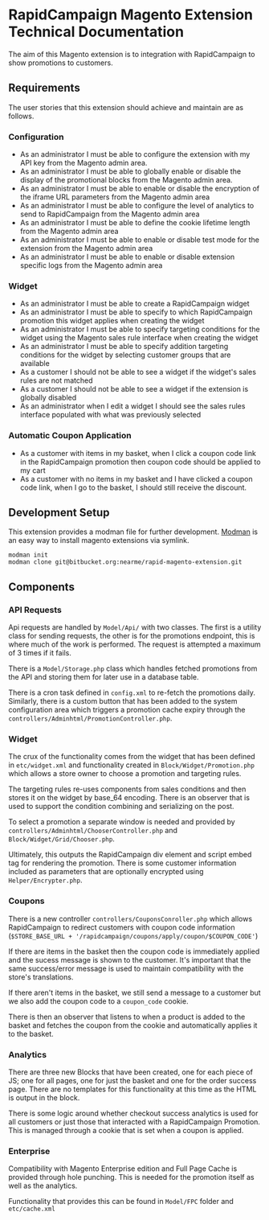 # RapidCampaign Magento Extension Technical Documentation

The aim of this Magento extension is to integration with RapidCampaign to show promotions to customers.


## Requirements

The user stories that this extension should achieve and maintain are as follows.

### Configuration

- As an administrator I must be able to configure the extension with my API key from the Magento admin area. 
- As an administrator I must be able to globally enable or disable the display of the promotional blocks from the Magento admin area.
- As an administrator I must be able to enable or disable the encryption of the iframe URL parameters from the Magento admin area
- As an administrator I must be able to configure the level of analytics to send to RapidCampaign from the Magento admin area
- As an administrator I must be able to define the cookie lifetime length from the Magento admin area
- As an administrator I must be able to enable or disable test mode for the extension from the Magento admin area
- As an administrator I must be able to enable or disable extension specific logs from the  Magento admin area

### Widget
- As an administrator I must be able to create a RapidCampaign widget
- As an administrator I must be able to specify to which RapidCampaign promotion this widget applies when creating the widget
- As an administrator I must be able to specify targeting conditions for the widget using the Magento sales rule interface when creating the widget
- As an administrator I must be able to specify addition targeting conditions for the widget by selecting customer groups that are available
- As a customer I should not be able to see a widget if the widget's sales rules are not matched
- As a customer I should not be able to see a widget if the extension is globally disabled
- As an administrator when I edit a widget I should see the sales rules interface populated with what was previously selected

### Automatic Coupon Application

- As a customer with items in my basket, when I click a coupon code link in the RapidCampaign promotion then coupon code should be applied to my cart
- As a customer with no items in my basket and I have clicked a coupon code link, when I go to the basket, I should still receive the discount. 

## Development Setup

This extension provides a modman file for further development.  [Modman](https://github.com/colinmollenhour/modman) is an easy way to install magento extensions via symlink. 

	modman init
    modman clone git@bitbucket.org:nearme/rapid-magento-extension.git


## Components

### API Requests

Api requests are handled by `Model/Api/` with two classes. The first is a utility class for sending requests, the other is for the promotions endpoint, this is where much of the work is performed.  The request is attempted a maximum of 3 times if it fails.

There is a `Model/Storage.php` class which handles fetched promotions from the API and storing them for later use in a database table. 

There is a cron task defined in `config.xml` to re-fetch the promotions daily. Similarly, there is a custom button that has been added to the system configuration area which triggers a promotion cache expiry through the `controllers/Adminhtml/PromotionController.php`.

### Widget

The crux of the functionality comes from the widget that has been defined in `etc/widget.xml` and functionality created in `Block/Widget/Promotion.php` which allows a store owner to choose a promotion and targeting rules.

The targeting rules re-uses components from sales conditions and then stores it on the widget by base_64 encoding. There is an observer that is used to support the condition combining and serializing on the post. 

To select a promotion a separate window is needed and provided by `controllers/Adminhtml/ChooserController.php` and `Block/Widget/Grid/Chooser.php`.

Ultimately, this outputs the RapidCampaign div element and script embed tag for rendering the promotion.  There is some customer information included as parameters that are optionally encrypted using `Helper/Encrypter.php`. 


### Coupons

There is a new controller `controllers/CouponsConroller.php` which allows RapidCampaign to redirect customers with coupon code information (`$STORE_BASE_URL + '/rapidcampaign/coupons/apply/coupon/$COUPON_CODE'`)

If there are items in the basket then the coupon code is immediately applied and the sucess message is shown to the customer.  It's important that the same success/error message is used to maintain compatibility with the store's translations.

If there aren't items in the basket, we still send a message to a customer but we also add the coupon code to a `coupon_code` cookie.  

There is then an observer that listens to when a product is added to the basket and fetches the coupon from the cookie and automatically applies it to the basket. 


### Analytics

There are three new Blocks that have been created, one for each piece of JS; one for all pages, one for just the basket and one for the order success page.  There are no templates for this functionality at this time as the HTML is output in the block.

There is some logic around whether checkout success analytics is used for all customers or just those that interacted with a RapidCampaign Promotion.  This is managed through a cookie that is set when a coupon is applied. 


### Enterprise

Compatibility with Magento Enterprise edition and Full Page Cache is provided through hole punching.  This is needed for the promotion itself as well as the analytics.

Functionality that provides this can be found in `Model/FPC` folder and `etc/cache.xml`







